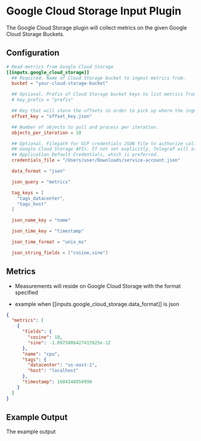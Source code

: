 # Google Cloud Storage Input Plugin

The Google Cloud Storage plugin will collect metrics
on the given Google Cloud Storage Buckets.

## Configuration

```toml
# Read metrics from Google Cloud Storage
[[inputs.google_cloud_storage]]
  ## Required. Name of Cloud Storage bucket to ingest metrics from.
  bucket = "your-cloud-storage-bucket"

  ## Optional. Prefix of Cloud Storage bucket keys to list metrics from.
  # key_prefix = "prefix"

  ## Key that will store the offsets in order to pick up where the ingestion was left.
  offset_key = "offset_key.json"

  ## Number of objects to pull and process per iteration.
  objects_per_iteration = 10

  ## Optional. Filepath for GCP credentials JSON file to authorize calls to
  ## Google Cloud Storage APIs. If not set explicitly, Telegraf will attempt to use
  ## Application Default Credentials, which is preferred.
  credentials_file = "/Users/user/Downloads/service-account.json"

  data_format = "json"

  json_query = "metrics"

  tag_keys = [
    "tags_datacenter",
    "tags_host"
  ]

  json_name_key = "name"

  json_time_key = "timestamp"

  json_time_format = "unix_ms"

  json_string_fields = ["cosine,sine"]

```

## Metrics

- Measurements will reside on Google Cloud Storage with the format specified

- example when [[inputs.google_cloud_storage.data_format]] is json

```json
{
  "metrics": [
    {
      "fields": {
        "cosine": 10,
        "sine": -1.0975806427415925e-12
      },
      "name": "cpu",
      "tags": {
        "datacenter": "us-east-1",
        "host": "localhost"
      },
      "timestamp": 1604148850990
    }
  ]
}
```

## Example Output

The example output

```json
```
